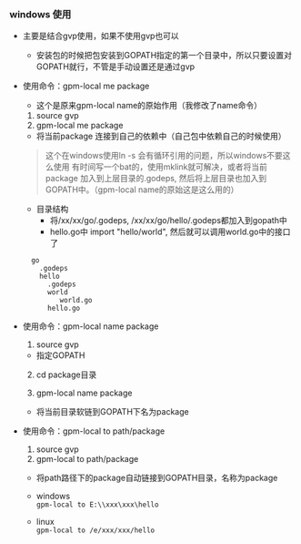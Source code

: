 ### windows 使用
 * 主要是结合gvp使用，如果不使用gvp也可以
   + 安装包的时候把包安装到GOPATH指定的第一个目录中，所以只要设置对GOPATH就行，不管是手动设置还是通过gvp
   
 * 使用命令：gpm-local me package 
   + 这个是原来gpm-local name的原始作用（我修改了name命令）
   1. source gvp
   2. gpm-local me package 
     + 将当前package 连接到自己的依赖中（自己包中依赖自己的时候使用）
     
   > 这个在windows使用ln -s 会有循环引用的问题，所以windows不要这么使用
   > 有时间写一个bat的，使用mklink就可解决，或者将当前package 加入到上层目录的.godeps, 然后将上层目录也加入到GOPATH中。（gpm-local name的原始这是这么用的）
   
   * 目录结构
     + 将/xx/xx/go/.godeps, /xx/xx/go/hello/.godeps都加入到gopath中
     + hello.go中 import "hello/world", 然后就可以调用world.go中的接口了
   ``` 
     go
       .godeps
       hello
         .godeps
         world
            world.go
         hello.go
   ```
   
 * 使用命令：gpm-local name package
   1. source gvp
     + 指定GOPATH
   2. cd package目录
   
   3. gpm-local name package
     + 将当前目录软链到GOPATH下名为package
   
 * 使用命令：gpm-local to path/package
   1. source gvp 
   2. gpm-local to path/package
     + 将path路径下的package自动链接到GOPATH目录，名称为package
     
   + windows   
     `gpm-local to E:\\xxx\xxx\hello`
   + linux   
     `gpm-local to /e/xxx/xxx/hello`  
   
   
   
   
   
